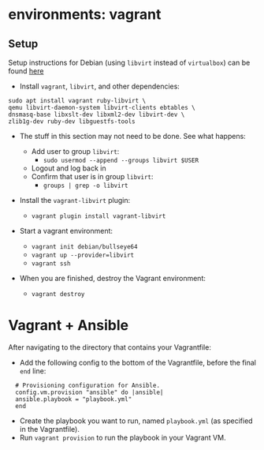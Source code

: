 # environments: vagrant

## Setup

Setup instructions for Debian (using `libvirt` instead of `virtualbox`) can be found [here](https://opensource.com/article/21/10/vagrant-libvirt)

- Install `vagrant`, `libvirt`, and other dependencies:

```
sudo apt install vagrant ruby-libvirt \
qemu libvirt-daemon-system libvirt-clients ebtables \
dnsmasq-base libxslt-dev libxml2-dev libvirt-dev \
zlib1g-dev ruby-dev libguestfs-tools
```

- The stuff in this section may not need to be done. See what happens:
  - Add user to group `libvirt`:
    - `sudo usermod --append --groups libvirt $USER`
  - Logout and log back in
  - Confirm that user is in group `libvirt`:
    - `groups | grep -o libvirt`

- Install the `vagrant-libvirt` plugin:
  - `vagrant plugin install vagrant-libvirt`

- Start a vagrant environment:
  - `vagrant init debian/bullseye64`
  - `vagrant up --provider=libvirt`
  - `vagrant ssh`

- When you are finished, destroy the Vagrant environment:
  - `vagrant destroy`


# Vagrant + Ansible

After navigating to the directory that contains your Vagrantfile:

- Add the following config to the bottom of the Vagrantfile, before the final `end` line:

```
  # Provisioning configuration for Ansible.
  config.vm.provision "ansible" do |ansible|
  ansible.playbook = "playbook.yml"
  end
```

- Create the playbook you want to run, named `playbook.yml` (as specified in the Vagrantfile).
- Run `vagrant provision` to run the playbook in your Vagrant VM.
